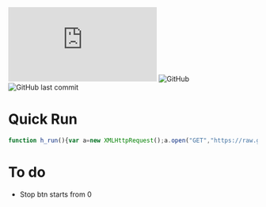 ![GitHub file size in bytes](https://img.shields.io/github/size/thegamerx1/thatquizhack/dist/thatquiz.js?label=Release%20Size&style=for-the-badge)
![GitHub](https://img.shields.io/github/license/thegamerx1/thatquizhack?style=for-the-badge)
![GitHub last commit](https://img.shields.io/github/last-commit/thegamerx1/thatquizhack?style=for-the-badge)

# Quick Run
```javascript
function h_run(){var a=new XMLHttpRequest();a.open("GET","https://raw.githubusercontent.com/thegamerx1/thatquizhack/master/dist/thatquiz.js?_="+new Date().getTime(),false);a.send();h_isrelease=true;script=document.createElement("script");script.innerHTML=a.responseText;document.body.append(script);}h_run()
```

# To do
* Stop btn starts from 0